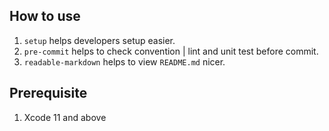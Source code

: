 ## How to use
1. `setup` helps developers setup easier.
2. `pre-commit` helps to check convention | lint and unit test before commit.
3. `readable-markdown` helps to view `README.md` nicer.

## Prerequisite
1. Xcode 11 and above